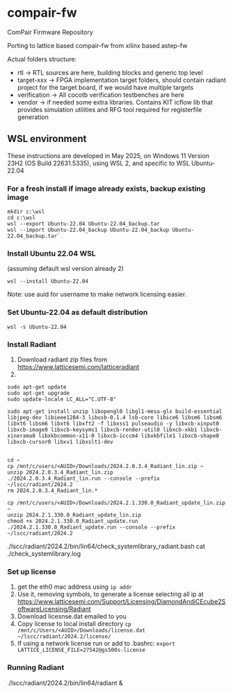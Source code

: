 # compair-fw
ComPair Firmware Repository

Porting to lattice based compair-fw from xilinx based astep-fw

Actual folders structure: 

- rtl -> RTL sources are here, building blocks and generic top level 
- target-xxx -> FPGA implementation target folders, should contain radiant project for the target board, if we would have multiple targets
- verification -> All cocotb verification testbenches are here
- vendor -> if needed some extra libraries. Contains KIT icflow lib that provides simulation utilities and RFG tool required for registerfile generation

## WSL environment
These instructions are developed in May 2025, on Windows 11 Version 23H2 (OS Build 22631.5335), using WSL 2, and specific to WSL Ubuntu-22.04

### For a fresh install if image already exists, backup existing image

    mkdir c:\wsl
    cd c:\wsl
    wsl --export Ubuntu-22.04 Ubuntu-22.04_backup.tar
    wsl --import Ubuntu-22.04_backup Ubuntu-22.04_backup Ubuntu-22.04_backup.tar`

### Install Ubuntu 22.04 WSL 
(assuming default wsl version already 2)

    wsl --install Ubuntu-22.04

Note: use auid for username to make network licensing easier.

### Set Ubuntu-22.04 as default distribution

    wsl -s Ubuntu-22.04

### Install Radiant
1. Download radiant zip files from https://www.latticesemi.com/latticeradiant
2. 

    sudo apt-get update
    sudo apt-get upgrade
    sudo update-locale LC_ALL="C.UTF-8"

    sudo apt-get install unzip libopengl0 libgl1-mesa-glx build-essential libjpeg-dev libieee1284-3 libusb-0.1.4 lsb-core libice6 libsm6 libsm6 libxt6 libsm6 libxt6 libxft2 -f libxss1 pulseaudio -y libxcb-xinput0 libxcb-image0 libxcb-keysyms1 libxcb-render-util0 libxcb-xkb1 libxcb-xinerama0 libxkbcommon-x11-0 libxcb-icccm4 libxkbfile1 libxcb-shape0 libxcb-cursor0 libxv1 libxslt1-dev


    cd ~
    cp /mnt/c/users/<AUID>/Downloads/2024.2.0.3.4_Radiant_lin.zip ~
    unzip 2024.2.0.3.4_Radiant_lin.zip
    ./2024.2.0.3.4_Radiant_lin.run --console --prefix ~/lscc/radiant/2024.2
    rm 2024.2.0.3.4_Radiant_lin.*
    
    cp /mnt/c/users/<AUID>/Downloads/2024.2.1.330.0_Radiant_update_lin.zip ~
    unzip 2024.2.1.330.0_Radiant_update_lin.zip
    chmod +x 2024.2.1.330.0_Radiant_update.run
    ./2024.2.1.330.0_Radiant_update.run --console --prefix ~/lscc/radiant/2024.2


./lscc/radiant/2024.2/bin/lin64/check_systemlibrary_radiant.bash
cat ./check_systemlibrary.log

### Set up license
1. get the eth0 mac address using `ip addr`
2. Use it, removing symbols, to generate a license selecting all ip at https://www.latticesemi.com/Support/Licensing/DiamondAndiCEcube2SoftwareLicensing/Radiant
3. Download licesnse.dat emailed to you
4. Copy license to local install directory `cp /mnt/c/Users/<AUID>/Downloads/license.dat ~/lscc/radiant/2024.2/license/`
5. If using a network license run or add to .bashrc: `export LATTICE_LICENSE_FILE=27542@gs500s-license`

### Running Radiant
./lscc/radiant/2024.2/bin/lin64/radiant &

